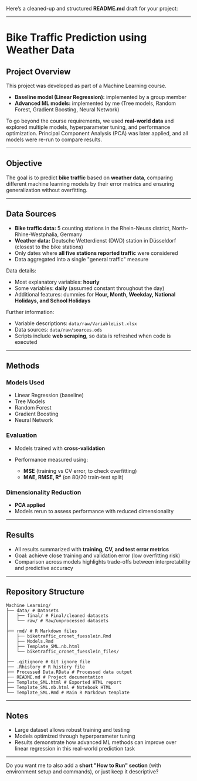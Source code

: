 Here’s a cleaned-up and structured **README.md** draft for your project:

---

# Bike Traffic Prediction using Weather Data

## Project Overview

This project was developed as part of a Machine Learning course.

* **Baseline model (Linear Regression):** implemented by a group member
* **Advanced ML models:** implemented by me (Tree models, Random Forest, Gradient Boosting, Neural Network)

To go beyond the course requirements, we used **real-world data** and explored multiple models, hyperparameter tuning, and performance optimization. Principal Component Analysis (PCA) was later applied, and all models were re-run to compare results.

---

## Objective

The goal is to predict **bike traffic** based on **weather data**, comparing different machine learning models by their error metrics and ensuring generalization without overfitting.

---

## Data Sources

* **Bike traffic data:** 5 counting stations in the Rhein-Neuss district, North-Rhine-Westphalia, Germany
* **Weather data:** Deutsche Wetterdienst (DWD) station in Düsseldorf (closest to the bike stations)
* Only dates where **all five stations reported traffic** were considered
* Data aggregated into a single "general traffic" measure

Data details:

* Most explanatory variables: **hourly**
* Some variables: **daily** (assumed constant throughout the day)
* Additional features: dummies for **Hour, Month, Weekday, National Holidays, and School Holidays**

Further information:

* Variable descriptions: `data/raw/VariableList.xlsx`
* Data sources: `data/raw/sources.ods`
* Scripts include **web scraping**, so data is refreshed when code is executed

---

## Methods

### Models Used

* Linear Regression (baseline)
* Tree Models
* Random Forest
* Gradient Boosting
* Neural Network

### Evaluation

* Models trained with **cross-validation**
* Performance measured using:

  * **MSE** (training vs CV error, to check overfitting)
  * **MAE, RMSE, R²** (on 80/20 train-test split)

### Dimensionality Reduction

* **PCA applied**
* Models rerun to assess performance with reduced dimensionality

---

## Results

* All results summarized with **training, CV, and test error metrics**
* Goal: achieve close training and validation error (low overfitting risk)
* Comparison across models highlights trade-offs between interpretability and predictive accuracy

---

## Repository Structure

```
Machine Learning/
├── data/ # Datasets
│   ├── final/ # Final/cleaned datasets
│   └── raw/ # Raw/unprocessed datasets
│
├── rmd/ # R Markdown files
│   ├── biketraffic_cronet_fuesslein.Rmd
│   ├── Models.Rmd
│   ├── Template_SML.nb.html
│   └── biketraffic_cronet_fuesslein_files/
│
├── .gitignore # Git ignore file
├── .Rhistory # R history file
├── Processed Data.RData # Processed data output
├── README.md # Project documentation
├── Template_SML.html # Exported HTML report
├── Template_SML.nb.html # Notebook HTML
└── Template_SML.Rmd # Main R Markdown template
```

---

## Notes

* Large dataset allows robust training and testing
* Models optimized through hyperparameter tuning
* Results demonstrate how advanced ML methods can improve over linear regression in this real-world prediction task

---

Do you want me to also add a **short "How to Run" section** (with environment setup and commands), or just keep it descriptive?
